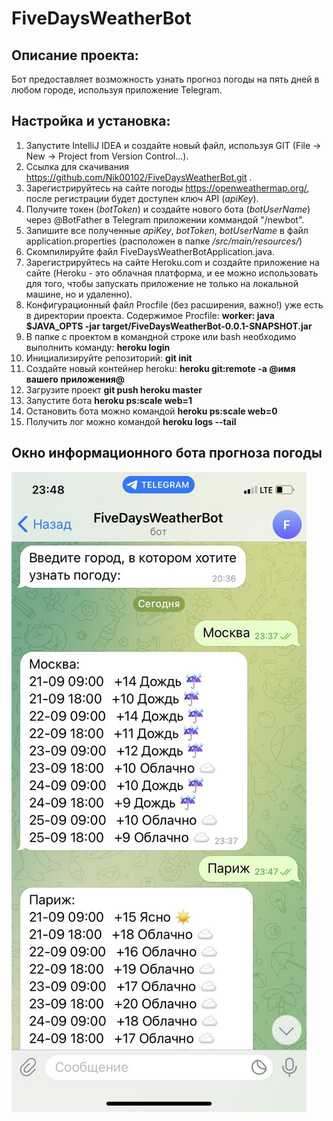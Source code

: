 # FiveDaysWeatherBot

## Описание проекта:
Бот предоставляет возможность узнать прогноз погоды на пять дней в любом городе, используя приложение Telegram.

## Настройка и установка:
1. Запустите IntelliJ IDEA и создайте новый файл, используя GIT (File -> New -> Project from Version Control...).
2. Ссылка для скачивания https://github.com/Nik00102/FiveDaysWeatherBot.git .
3. Зарегистрируйтесь на сайте погоды https://openweathermap.org/, после регистрации будет доступен ключ API (*apiKey*).
4. Получите токен (*botToken*) и создайте нового бота (*botUserName*) через @BotFather в Telegram приложении коммандой "/newbot".
5. Запишите все полученные *apiKey*, *botToken*, *botUserName* в файл application.properties (расположен в папке */src/main/resources/*)
6. Скомпилируйте файл FiveDaysWeatherBotApplication.java.
7. Зарегистрируйтесь на сайте Heroku.com и создайте приложение на сайте (Heroku - это облачная платформа, и ее можно использовать для того, чтобы запускать приложение не только на локальной машине, но и удаленно).
8. Конфигурационный файл Procfile (без расширения, важно!) уже есть в директории проекта.
    Содержимое Procfile: **worker: java $JAVA_OPTS -jar target/FiveDaysWeatherBot-0.0.1-SNAPSHOT.jar**
 9. В папке с проектом в командной строке или bash необходимо выполнить команду: 
 **heroku login**
 10. Инициализируйте репозиторий:
**git init** 
11. Создайте новый контейнер heroku:
**heroku git:remote -a @имя вашего приложения@**
12. Загрузите проект 
**git push heroku master**
13. Запустите бота 
**heroku ps:scale web=1**
14. Остановить бота можно командой
**heroku ps:scale web=0**
15. Получить лог можно командой
**heroku logs --tail**

## Окно информационного бота прогноза погоды
![Бот](pic/bot_image.jpg)
